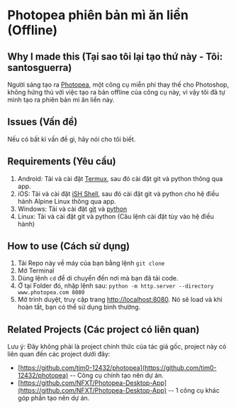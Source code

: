 # Photopea phiên bản mì ăn liền (Offline)

## Why I made this (Tại sao tôi lại tạo thứ này - Tôi: santosguerra)
Người sáng tạo ra [Photopea](https://www.photopea.com/), một công cụ miễn phí thay thế cho Photoshop, không hứng thú với việc tạo ra bản offline của công cụ này, vì vậy tôi đã tự mình tạo ra phiên bản mì ăn liền này.

## Issues (Vấn đề)
Nếu có bất kì vấn đề gì, hãy nói cho tôi biết.

## Requirements (Yêu cầu)
1. Android: Tải và cài đặt [Termux](https://f-droid.org/packages/com.termux/), sau đó cài đặt git và python thông qua app.
1. iOS: Tải và cài đặt [iSH Shell](https://apps.apple.com/us/app/ish-shell/id1436902243), sau đó cài đặt git và python cho hệ điều hành Alpine Linux thông qua app.
1. Windows: Tải và cài đặt [git](https://git-scm.com/downloads) và [python](https://www.python.org/downloads/)
1. Linux: Tải và cài đặt git và python (Câu lệnh cài đặt tùy vào hệ điều hành)

## How to use (Cách sử dụng)
1. Tải Repo này về máy của bạn bằng lệnh `git clone`
1. Mở Terminal 
1. Dùng lệnh `cd` để di chuyển đến nơi mà bạn đã tải code.
1. Ở tại Folder đó, nhập lệnh sau: `python -m http.server --directory www.photopea.com 8080`
1. Mở trình duyệt, truy cập trang [http://localhost:8080](http://localhost:8080). Nó sẽ load và khi hoàn tất, bạn có thể sử dụng bình thường.

## Related Projects (Các project có liên quan)
Lưu ý: Đây không phải là project chính thức của tác giả gốc, project này có liên quan đến các project dưới đây:
* [https://github.com/tim0-12432/photopea](https://github.com/tim0-12432/photopea) -- Công cụ chính tạo nên dự án.
* [https://github.com/NFXT/Photopea-Desktop-App](https://github.com/NFXT/Photopea-Desktop-App) -- 1 công cụ khác góp phần tạo nên dự án.
